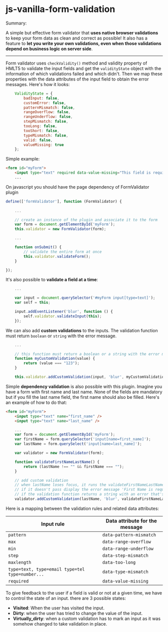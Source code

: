 # js-vanilla-form-validation

Summary:

A simple but effective form validator that **uses native browser validations** to keep your form data as clean and correct as possible! It also has a feature to **let you write your own validations, even when those validations depend on business logic on server side**.

---

Form validator uses `checkValidity()` method and validity property of HMLT5 to validate the input fields and get the `validityState` object with the information of which validations failed and which didn't. Then we map these properties with the data attributes of the input field to obtain the error messages. Here's how it looks:

```javascript
    ValidityState = {
        badInput: false,
        customError: false,
        patternMismatch: false,
        rangeOverflow: false,
        rangeUnderflow: false,
        stepMismatch: false,
        tooLong: false,
        tooShort: false,
        typeMismatch: false,
        valid: false,
        valueMissing: true
    };
```

Simple example:

```html
<form id="myForm">
    <input type="text" required data-value-missing="This field is required!" />
    ...
```

On javascript you should have the page dependency of FormValidator plugin

```javascript
define(['formValidator'], function (FormValidator) {
    
    ...

    // create an instance of the plugin and associate it to the form
    var form = document.getElementById('myForm');
    this.validator = new FormValidator(form);

    ...

    function onSubmit() {
        // validate the entire form at once
        this.validator.validateForm();
    }

});

```

It's also possible to **validate a field at a time**:

```javascript
    ...

    var input = document.querySelector('#myForm input[type=text]');
    var self = this; 

    input.addEventListener('blur', function () {
        self.validator.validateInput(this);
    });
```

We can also add **custom validations** to the inputs. The validation function must return `boolean` or `string` with the error message.

```javascript
    ...

    // this function must return a boolean or a string with the error message.
    function myCustomValidation(value) {
        return (value === "123");
    }

    this.validator.addCustomValidation(input, 'blur', myCustomValidation);

```

Simple **dependency validation** is also possible with this plugin. Imagine you have a form with first name and last name. None of the fields are mandatory but if you fill the last name field, the first name should also be filled. Here's an example of how to do that:

```html
<form id="myForm">
    <input type="text" name="first_name" />
    <input type="text" name="last_name" />

```

```javascript
    ...
    var form = document.getElementById('myForm');
    var firstName = form.querySelector('input[name=first_name]');
    var lastName = form.querySelect('input[name=last_name]');

    var validator = new FormValidator(form);

    function validateFirstNameLastName() {
        return (lastName !== "" && firstName === "");
    }

    // add custom validation
    // when lastName loses focus, it runs the validateFirstNameLastName function
    // if it doesn't pass display the error message 'First Name is required if you fill Last Name filed' in firstName input.
    // if the validation function returns a string with an error that's the message that will be displayed, ignoring the one passed as argument
    validator.addCustomValidation(lastName, 'blur', validateFirstNameLastName, 'First Name is required if you fill Last Name field.', firstName);

```

Here is a mapping between the validation rules and related data attributes:

| Input rule                                      | Data attribute for the message |
|-------------------------------------------------|--------------------------------|
| `pattern`                                       | `data-pattern-mismatch`        |
| `max`                                           | `data-range-overflow`          |
| `min`                                           | `data-range-underflow`         |
| `step`                                          | `data-step-mismatch`           |
| `maxlength`                                     | `data-too-long`                |
| `type=text, type=email type=tel type=number...` | `data-type-mismatch`           |
| `required`                                      | `data-value-missing`           |


To give feedback to the user if a field is valid or not at a given time, we have to control the state of an input. there are 3 possible states: 

*  **Visited**: When the user has visited the input.
* **Dirty**: when the user has tried to change the value of the input.
* **Virtually_dirty**: when a custom validation has to mark an input as it was somehow changed to take validation in place.

